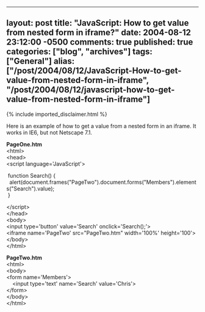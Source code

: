   ---
  layout: post
  title: "JavaScript: How to get value from nested form in iframe?"
  date: 2004-08-12 23:12:00 -0500
  comments: true
  published: true
  categories: ["blog", "archives"]
  tags: ["General"]
  alias: ["/post/2004/08/12/JavaScript-How-to-get-value-from-nested-form-in-iframe", "/post/2004/08/12/javascript-how-to-get-value-from-nested-form-in-iframe"]
  ---
<!-- more -->
{% include imported_disclaimer.html %}
<P>Here is an example of how to get a value from a nested form in an iframe. It works in IE6, but not Netscape 7.1.</P>
<P><STRONG>PageOne.htm<BR></STRONG>&lt;html&gt;<BR>&lt;head&gt;<BR>&lt;script language='JavaScript'&gt;</P>
<P>&nbsp;function Search() {<BR>&nbsp;&nbsp;alert(document.frames("PageTwo").document.forms("Members").elements("Search").value);<BR>&nbsp;}</P>
<P>&lt;/script&gt;<BR>&lt;/head&gt;<BR>&lt;body&gt;<BR>&lt;input type='button' value='Search' onclick='Search();'&gt;<BR>&lt;iframe name='PageTwo' src="PageTwo.htm" width='100%' height='100'&gt;<BR>&lt;/body&gt;<BR>&lt;/html&gt;</P>
<P><STRONG>PageTwo.htm<BR></STRONG>&lt;html&gt;<BR>&lt;body&gt;<BR>&lt;form name='Members'&gt;<BR>&nbsp;&nbsp;&nbsp; &lt;input type='text' name='Search' value='Chris'&gt;<BR>&lt;/form&gt;<BR>&lt;/body&gt;<BR>&lt;/html&gt;</P>
